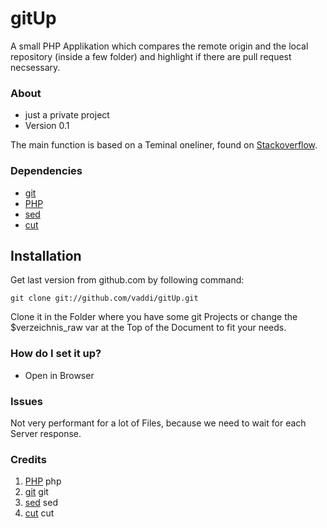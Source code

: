 # gitUp #

A small PHP Applikation which compares the remote origin and the local repository (inside a few folder) and highlight if there are pull request necsessary. 


### About ###

*  just a private project
*  Version 0.1

The main function is based on a Teminal oneliner, found on [Stackoverflow][].


### Dependencies ###

*  [git][]
*  [PHP][]
*  [sed][]
*  [cut][]


## Installation ##

Get last version from github.com by following command:

    git clone git://github.com/vaddi/gitUp.git

Clone it in the Folder where you have some git Projects or change the $verzeichnis_raw var at the Top of the Document to fit your needs. 


### How do I set it up? ###

*  Open in Browser


### Issues ###

Not very performant for a lot of Files, because we need to wait for each Server response.


### Credits ###

1. [PHP][] php 
2. [git][] git
3. [sed][] sed
4. [cut][] cut

[PHP]: http://php.net/
[git]: https://git-scm.com/
[sed]: http://manpages.debian.org/cgi-bin/man.cgi?apropos=0&format=html&query=sed&sektion=1&locale=de
[cut]: http://manpages.debian.org/cgi-bin/man.cgi?apropos=0&format=html&query=cut&sektion=1&locale=de
[Stackoverflow]: http://stackoverflow.com/a/25109122/5208166



